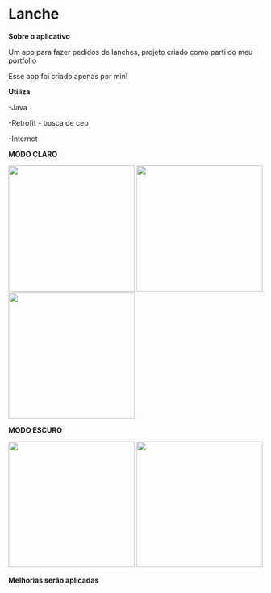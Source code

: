# Lanche
<b>Sobre o aplicativo</b>

Um app para fazer pedidos de lanches, projeto criado como parti do meu portfolio

Esse app foi criado apenas por min!

<b>Utiliza</b>

-Java

-Retrofit - busca de cep

-Internet


<b> MODO CLARO </b>

<div>
<img src="https://user-images.githubusercontent.com/77562043/207180838-4257c967-5018-4a59-83b4-7182e79019f4.jpg" width="250px" />
<img src="https://user-images.githubusercontent.com/77562043/207180907-cee57215-8642-4ee5-ae02-1b27b06ef88a.jpg" width="250px" />
<img src="https://user-images.githubusercontent.com/77562043/207181000-c6be9b1a-1e5e-4b23-9407-5e30f7cfa270.jpg" width="250px" />
</div>


<b>MODO ESCURO</b>

<div>
<img src="https://user-images.githubusercontent.com/77562043/207181109-01dcd951-1547-4c16-b770-74af558a1057.jpg" width="250px" />
<img src="https://user-images.githubusercontent.com/77562043/207181166-02aa9290-2d65-403f-990f-12b210055bc6.jpg" width="250px" />
</div>


<b> Melhorias serão aplicadas </b>

